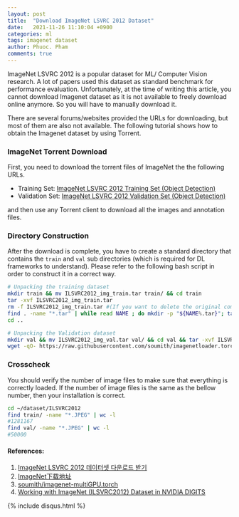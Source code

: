 ```yaml
---
layout: post
title:  "Download ImageNet LSVRC 2012 Dataset"
date:   2021-11-26 11:10:04 +0900
categories: ml
tags: imagenet dataset
author: Phuoc. Pham
comments: true
---
```


ImageNet LSVRC 2012 is a popular dataset for ML/ Computer Vision research. A lot of papers used this dataset as standard benchmark for performance evaluation. Unfortunately, at the time of writing this article, you cannot download Imagenet dataset as it is not available to freely download online anymore. So you will have to manually download it.

There are several forums/websites provided the URLs for downloading, but most of them are also not available. The following tutorial shows how to obtain the Imagenet dataset by using Torrent.

### **ImageNet Torrent Download**
First, you need to download the torrent files of ImageNet the the following URLs.


- Training Set: [ImageNet LSVRC 2012 Training Set (Object Detection)](https://academictorrents.com/details/a306397ccf9c2ead27155983c254227c0fd938e2)
- Validation Set: [ImageNet LSVRC 2012 Validation Set (Object Detection)](https://academictorrents.com/details/5d6d0df7ed81efd49ca99ea4737e0ae5e3a5f2e5)

and then use any Torrent client to download all the images and annotation files.

### **Directory Construction**

After the download is complete, you have to create a standard directory that contains the `train` and `val` sub directories (which is required for DL frameworks to understand). Please refer to the following bash script in order to construct it in a correct way.

```bash
# Unpacking the training dataset
mkdir train && mv ILSVRC2012_img_train.tar train/ && cd train
tar -xvf ILSVRC2012_img_train.tar
rm -f ILSVRC2012_img_train.tar #(If you want to delete the original compressed file)
find . -name "*.tar" | while read NAME ; do mkdir -p "${NAME%.tar}"; tar -xvf "${NAME}" -C "${NAME%.tar}"; rm -f "${NAME}"; done
cd ..

# Unpacking the Validation dataset
mkdir val && mv ILSVRC2012_img_val.tar val/ && cd val && tar -xvf ILSVRC2012_img_val.tar
wget -qO- https://raw.githubusercontent.com/soumith/imagenetloader.torch/master/valprep.sh | bash

```


### **Crosscheck**
You should verify the number of image files to make sure that everything is correctly loaded. If the number of image files is the same as the bellow number, then your installation is correct.

```bash
cd ~/dataset/ILSVRC2012
find train/ -name "*.JPEG" | wc -l
#1281167
find val/ -name "*.JPEG" | wc -l
#50000
```



#### **References:**
1. [ImageNet LSVRC 2012 데이터셋 다운로드 받기](https://seongkyun.github.io/others/2019/03/06/imagenet_dn/)
2. [ImageNet下载地址](https://simon32.github.io/2018/01/09/image-net/)
3. [soumith/imagenet-multiGPU.torch](https://github.com/soumith/imagenet-multiGPU.torch)
4. [Working with ImageNet (ILSVRC2012) Dataset in NVIDIA DIGITS](https://jkjung-avt.github.io/ilsvrc2012-in-digits/)


{% include disqus.html %}